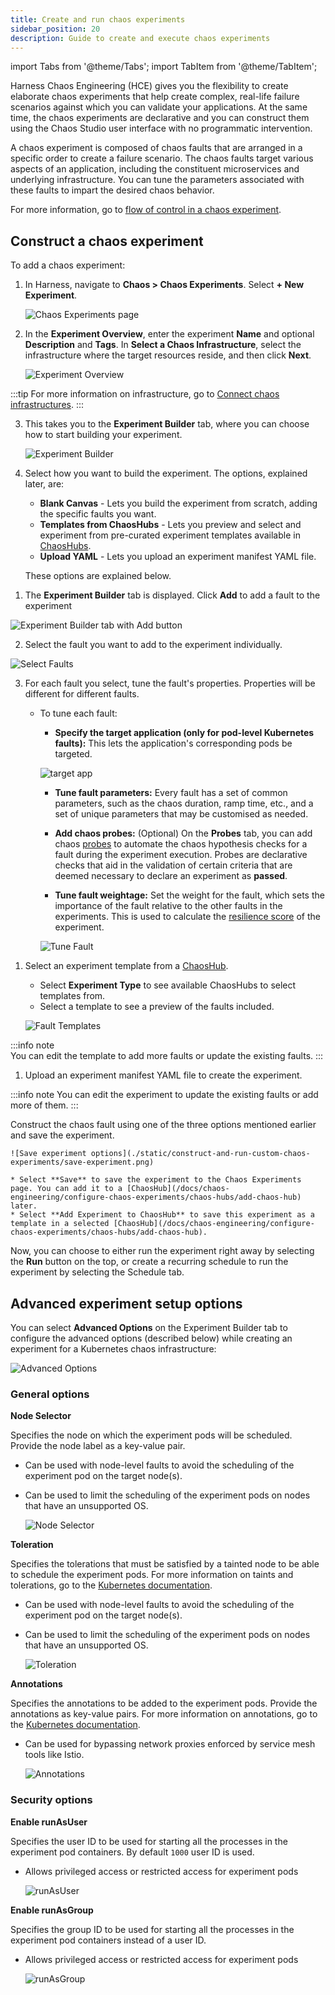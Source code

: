 ```yaml
---
title: Create and run chaos experiments
sidebar_position: 20
description: Guide to create and execute chaos experiments
---
```


import Tabs from '@theme/Tabs';
import TabItem from '@theme/TabItem';


Harness Chaos Engineering (HCE) gives you the flexibility to create elaborate chaos experiments that help create complex, real-life failure scenarios against which you can validate your applications. At the same time, the chaos experiments are declarative and you can construct them using the Chaos Studio user interface with no programmatic intervention.

A chaos experiment is composed of chaos faults that are arranged in a specific order to create a failure scenario. The chaos faults target various aspects of an application, including the constituent microservices and underlying infrastructure. You can tune the parameters associated with these faults to impart the desired chaos behavior.

For more information, go to [flow of control in a chaos experiment](/docs/chaos-engineering/configure-chaos-experiments/experiments/experiment-execution).

## Construct a chaos experiment

To add a chaos experiment:

1. In Harness, navigate to **Chaos > Chaos Experiments**. Select **+ New Experiment**.

	![Chaos Experiments page](./static/construct-and-run-custom-chaos-experiments/chaos-experiments.png)

2. 	In the **Experiment Overview**, enter the experiment **Name** and optional **Description** and **Tags**. In **Select a Chaos Infrastructure**, select the infrastructure where the target resources reside, and then click **Next**.

	![Experiment Overview](./static/construct-and-run-custom-chaos-experiments/experiment-overview.png)

:::tip
For more information on infrastructure, go to [Connect chaos infrastructures](/docs/chaos-engineering/chaos-infrastructure/connect-chaos-infrastructures).
:::

3. This takes you to the **Experiment Builder** tab, where you can choose how to start building your experiment.

	![Experiment Builder](./static/construct-and-run-custom-chaos-experiments/experiment-builder.png)

4. Select how you want to build the experiment. The options, explained later, are:

	* **Blank Canvas** - Lets you build the experiment from scratch, adding the specific faults you want.
	* **Templates from ChaosHubs** - Lets you preview and select and experiment from pre-curated experiment templates available in [ChaosHubs](/docs/chaos-engineering/configure-chaos-experiments/chaos-hubs/introduction.md).
	* **Upload YAML** - Lets you upload an experiment manifest YAML file.

	These options are explained below.

<Tabs>
  <TabItem value="Blank Canvas">

1. The **Experiment Builder** tab is displayed. Click **Add** to add a fault to the experiment

![Experiment Builder tab with Add button](./static/construct-and-run-custom-chaos-experiments/experiment-builder-add.png)

2. Select the fault you want to add to the experiment individually.

![Select Faults](./static/construct-and-run-custom-chaos-experiments/select-faults.png)

3. For each fault you select, tune the fault's properties. Properties will be different for different faults. 

	* To tune each fault:

		* **Specify the target application (only for pod-level Kubernetes faults):** This lets the application's corresponding pods be targeted.

		![target app](./static/construct-and-run-custom-chaos-experiments/target-app.png)

		* **Tune fault parameters:** Every fault has a set of common parameters, such as the chaos duration, ramp time, etc., and a set of unique parameters that may be customised as needed.

		* **Add chaos probes:** (Optional) On the **Probes** tab, you can add chaos [probes](/docs/chaos-engineering/configure-chaos-experiments/probes/overview) to automate the chaos hypothesis checks for a fault during the experiment execution. Probes are declarative checks that aid in the validation of certain criteria that are deemed necessary to declare an experiment as **passed**.

		* **Tune fault weightage:** Set the weight for the fault, which sets the importance of the fault relative to the other faults in the experiments. This is used to calculate the [resilience score](/docs/chaos-engineering/configure-chaos-experiments/experiments/resilience-score) of the experiment.

		![Tune Fault](./static/construct-and-run-custom-chaos-experiments/tune-fault.png)

</TabItem>
  <TabItem value="Templates from Chaos Hubs">

1. Select an experiment template from a [ChaosHub](/docs/chaos-engineering/configure-chaos-experiments/chaos-hubs/add-chaos-hub).

	* Select **Experiment Type** to see available ChaosHubs to select templates from.
	* Select a template to see a preview of the faults included.

	![Fault Templates](./static/construct-and-run-custom-chaos-experiments/fault-templates.png)

:::info note		
You can edit the template to add more faults or update the existing faults.
:::

</TabItem>
  <TabItem value="Upload YAML">

1. Upload an experiment manifest YAML file to create the experiment.

:::info note
You can edit the experiment to update the existing faults or add more of them.
:::

</TabItem>
</Tabs>

Construct the chaos fault using one of the three options mentioned earlier and save the experiment. 

	![Save experiment options](./static/construct-and-run-custom-chaos-experiments/save-experiment.png)

	* Select **Save** to save the experiment to the Chaos Experiments page. You can add it to a [ChaosHub](/docs/chaos-engineering/configure-chaos-experiments/chaos-hubs/add-chaos-hub) later.
	* Select **Add Experiment to ChaosHub** to save this experiment as a template in a selected [ChaosHub](/docs/chaos-engineering/configure-chaos-experiments/chaos-hubs/add-chaos-hub).

Now, you can choose to either run the experiment right away by selecting the **Run** button on the top, or create a recurring schedule to run the experiment by selecting the Schedule tab.

## Advanced experiment setup options

You can select **Advanced Options** on the Experiment Builder tab to configure the advanced options (described below) while creating an experiment for a Kubernetes chaos infrastructure:

![Advanced Options](./static/construct-and-run-custom-chaos-experiments/advanced-options.png)

### General options

**Node Selector** 

Specifies the node on which the experiment pods will be scheduled. Provide the node label as a key-value pair.

- Can be used with node-level faults to avoid the scheduling of the experiment pod on the target node(s).
- Can be used to limit the scheduling of the experiment pods on nodes that have an unsupported OS.

	![Node Selector](./static/construct-and-run-custom-chaos-experiments/node-selector.png)

**Toleration** 

Specifies the tolerations that must be satisfied by a tainted node to be able to schedule the experiment pods. For more information on taints and tolerations, go to the [Kubernetes documentation](https://kubernetes.io/docs/concepts/scheduling-eviction/taint-and-toleration/).

- Can be used with node-level faults to avoid the scheduling of the experiment pod on the target node(s).
- Can be used to limit the scheduling of the experiment pods on nodes that have an unsupported OS.

	![Toleration](./static/construct-and-run-custom-chaos-experiments/toleration.png)

**Annotations** 

Specifies the annotations to be added to the experiment pods. Provide the annotations as key-value pairs. For more information on annotations, go to the [Kubernetes documentation](https://kubernetes.io/docs/concepts/overview/working-with-objects/annotations/).

- Can be used for bypassing network proxies enforced by service mesh tools like Istio.

	![Annotations](./static/construct-and-run-custom-chaos-experiments/annotations.png)

### Security options

**Enable runAsUser** 

Specifies the user ID to be used for starting all the processes in the experiment pod containers. By default `1000` user ID is used.

- Allows privileged access or restricted access for experiment pods

	![runAsUser](./static/construct-and-run-custom-chaos-experiments/run-as-user.png)

**Enable runAsGroup** 

Specifies the group ID to be used for starting all the processes in the experiment pod containers instead of a user ID.

- Allows privileged access or restricted access for experiment pods

	![runAsGroup](./static/construct-and-run-custom-chaos-experiments/run-as-group.png)
